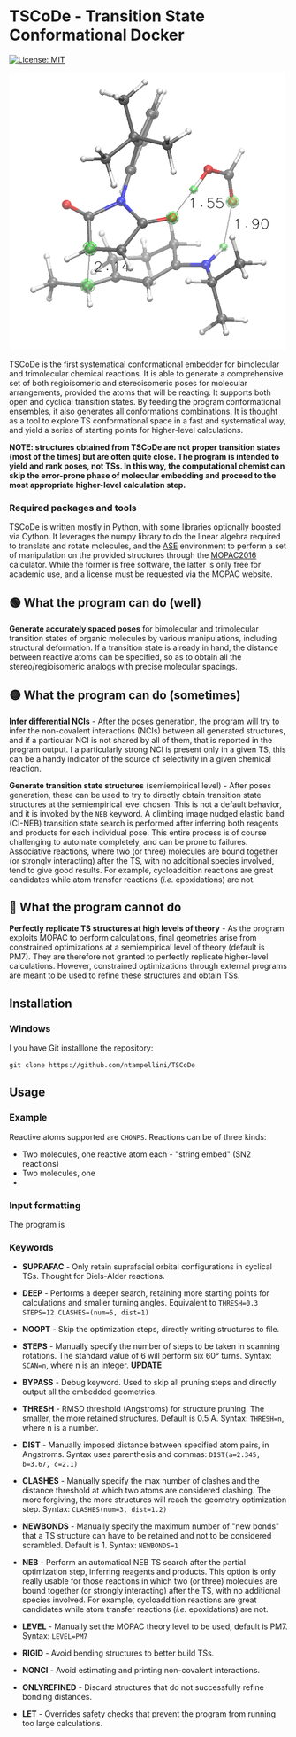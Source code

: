 # TSCoDe - Transition State Conformational Docker


 [![License: MIT](https://img.shields.io/badge/License-MIT-yellow.svg)](https://opensource.org/licenses/MIT)


<img src="images/tri.PNG" alt="TSCoDe Banner" class="center" width="500"/>

TSCoDe is the first systematical conformational embedder for bimolecular and trimolecular chemical reactions. It is able to generate a comprehensive set of both regioisomeric and stereoisomeric poses for molecular arrangements, provided the atoms that will be reacting. It supports both open and cyclical transition states. By feeding the program conformational ensembles, it also generates all conformations combinations. It is thought as a tool to explore TS conformational space in a fast and systematical way, and yield a series of starting points for higher-level calculations.

**NOTE: structures obtained from TSCoDe are not proper transition states (most of the times) but are often quite close. The program is intended to yield and rank poses, not TSs. In this way, the computational chemist can skip the error-prone phase of molecular embedding and proceed to the most appropriate higher-level calculation step.**

### Required packages and tools
TSCoDe is written mostly in Python, with some libraries optionally boosted via Cython. It leverages the numpy library to do the linear algebra required to translate and rotate molecules, and the [ASE](https://github.com/rosswhitfield/ase) environment to perform a set of manipulation on the provided structures through the [MOPAC2016](http://openmopac.net/MOPAC2016.html) calculator. While the former is free software, the latter is only free for academic use, and a license must be requested via the MOPAC website.

## :green_circle: What the program can do (well)
**Generate accurately spaced poses** for bimolecular and trimolecular transition states of organic molecules by various manipulations, including structural deformation. If a transition state is already in hand, the distance between reactive atoms can be specified, so as to obtain all the stereo/regioisomeric analogs with precise molecular spacings.

## :yellow_circle: What the program can do (sometimes)
**Infer differential NCIs** - After the poses generation, the program will try to infer the non-covalent interactions (NCIs) between all generated structures, and if a particular NCI is not shared by all of them, that is reported in the program output. I a particularly strong NCI is present only in a given TS, this can be a handy indicator of the source of selectivity in a given chemical reaction.

**Generate transition state structures** (semiempirical level) - After poses generation, these can be used to try to directly obtain transition state structures at the semiempirical level chosen. This is not a default behavior, and it is invoked by the `NEB` keyword. A climbing image nudged elastic band (CI-NEB) transition state search is performed after inferring both reagents and products for each individual pose. This entire process is of course challenging to automate completely, and can be prone to failures. Associative reactions, where two (or three) molecules are bound together (or strongly interacting) after the TS, with no additional species involved, tend to give good results. For example, cycloaddition reactions are great candidates while atom transfer reactions (*i.e.* epoxidations) are not.

## :red_circle: What the program cannot do
**Perfectly replicate TS structures at high levels of theory** - As the program exploits MOPAC to perform calculations, final geometries arise from constrained optimizations at a semiempirical level of theory (default is PM7). They are therefore not granted to perfectly replicate higher-level calculations. However, constrained optimizations through external programs are meant to be used to refine these structures and obtain TSs.


## Installation
### Windows 
I you have Git installlone the repository:

    git clone https://github.com/ntampellini/TSCoDe


## Usage

### Example

Reactive atoms supported are `CHONPS`. Reactions can be of three kinds:
- Two molecules, one reactive atom each - "string embed" (SN2 reactions)
- Two molecules, one
- 
### Input formatting
The program is 
 
  
  
  
### Keywords
- **SUPRAFAC** - Only retain suprafacial orbital configurations in cyclical TSs. Thought for Diels-Alder reactions.


- **DEEP** - Performs a deeper search, retaining more starting points for calculations and smaller turning angles. Equivalent to `THRESH=0.3 STEPS=12 CLASHES=(num=5, dist=1)`


- **NOOPT** - Skip the optimization steps, directly writing structures to file.

  

- **STEPS** - Manually specify the number of steps to be taken in scanning rotations. The standard value of 6 will perform six 60° turns. Syntax: `SCAN=n`, where n is an integer. **UPDATE**

  

- **BYPASS** - Debug keyword. Used to skip all pruning steps and directly output all the embedded geometries.

  

- **THRESH** - RMSD threshold (Angstroms) for structure pruning. The smaller, the more retained structures. Default is 0.5 A. Syntax: `THRESH=n`, where n is a number.

  

- **DIST** - Manually imposed distance between specified atom pairs, in Angstroms. Syntax uses parenthesis and commas: `DIST(a=2.345, b=3.67, c=2.1)`

  

- **CLASHES** - Manually specify the max number of clashes and the distance threshold at which two atoms are considered clashing. The more forgiving, the more structures will reach the geometry optimization step. Syntax: `CLASHES(num=3, dist=1.2)`

  

- **NEWBONDS** - Manually specify the maximum number of "new bonds" that a TS structure can have to be retained and not to be considered scrambled. Default is 1. Syntax: `NEWBONDS=1`

  

- **NEB** - Perform an automatical NEB TS search after the partial optimization step, inferring reagents and products. This option is only really usable for those reactions in which two (or three) molecules are bound together (or strongly interacting) after the TS, with no additional species involved. For example, cycloaddition reactions are great candidates while atom transfer reactions (*i.e.* epoxidations) are not.

  

- **LEVEL** - Manually set the MOPAC theory level to be used, default is PM7. Syntax: `LEVEL=PM7`

  

- **RIGID** - Avoid bending structures to better build TSs.

  

- **NONCI** - Avoid estimating and printing non-covalent interactions.

  

- **ONLYREFINED** - Discard structures that do not successfully refine bonding distances.

  

- **LET** - Overrides safety checks that prevent the program from running too large calculations.
<!--stackedit_data:
eyJoaXN0b3J5IjpbLTM4Njg4MDEyNCw2MDAyODczMDcsNTQ3MT
EyNzk5LC02NzIxMTg1NjBdfQ==
-->